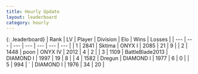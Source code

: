 ```yaml
---
title: Hourly Update
layout: leaderboard
category: hourly
---
```


{: .leaderboard}
| Rank | LV | Player | Division | Elo | Wins | Losses |
| --- | --- | --- | --- | --- | --- | --- |
| <span data-change="0">1</span> | 2841 | <span title="ID: 353063">Sktima</span> | ONYX I | <span data-change="0">2085</span> | <span data-change="0">21</span> | <span data-change="0">9</span> |
| <span data-change="0">2</span> | 1448 | <span title="ID: 540690">poon</span> | ONYX IV | <span data-change="0">2012</span> | <span data-change="0">4</span> | <span data-change="0">2</span> |
| <span data-change="0">3</span> | 1109 | <span title="ID: 12051">BattleBlade2013</span> | DIAMOND I | <span data-change="0">1997</span> | <span data-change="0">19</span> | <span data-change="0">8</span> |
| <span data-change="1">4</span> | 1582 | <span title="ID: 337810">Dregun</span> | DIAMOND I | <span data-change="0">1977</span> | <span data-change="0">6</span> | <span data-change="0">0</span> |
| <span data-change="1">5</span> | 994 | <span title="ID: 224611">´</span> | DIAMOND I | <span data-change="0">1976</span> | <span data-change="0">34</span> | <span data-change="0">20</span> |